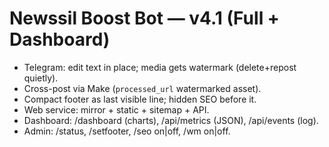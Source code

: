 # Newssil Boost Bot — v4.1 (Full + Dashboard)
- Telegram: edit text in place; media gets watermark (delete+repost quietly).
- Cross-post via Make (`processed_url` watermarked asset).
- Compact footer as last visible line; hidden SEO before it.
- Web service: mirror + static + sitemap + API.
- Dashboard: /dashboard (charts), /api/metrics (JSON), /api/events (log).
- Admin: /status, /setfooter, /seo on|off, /wm on|off.

